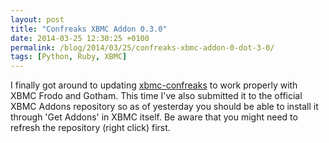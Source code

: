 ```yaml
---
layout: post
title: "Confreaks XBMC Addon 0.3.0"
date: 2014-03-25 12:30:25 +0100
permalink: /blog/2014/03/25/confreaks-xbmc-addon-0-dot-3-0/
tags: [Python, Ruby, XBMC]
---
```


I finally got around to updating [xbmc-confreaks](https://github.com/watsonbox/xbmc-confreaks) to work properly with XBMC Frodo and Gotham. This time I've also submitted it to the official XBMC Addons repository so as of yesterday you should be able to install it through 'Get Addons' in XBMC itself. Be aware that you might need to refresh the repository (right click) first.
